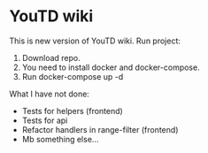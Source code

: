 # YouTD wiki

This is new version of YouTD wiki.
Run project:
1. Download repo.
2. You need to install docker and docker-compose.
3. Run docker-compose up -d

What I have not done:
* Tests for helpers (frontend)
* Tests for api
* Refactor handlers in range-filter (frontend)
* Mb something else...